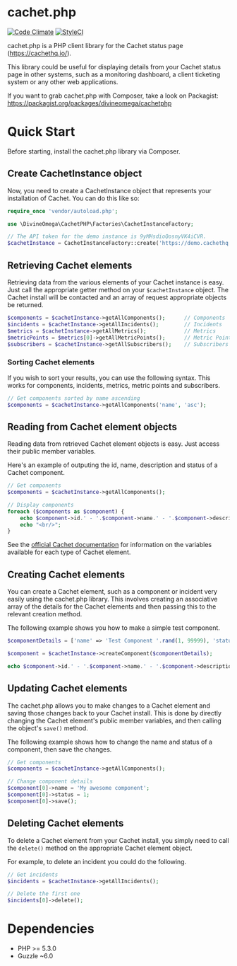 # cachet.php

[![Code Climate](https://codeclimate.com/github/DivineOmega/cachet.php/badges/gpa.svg)](https://codeclimate.com/github/DivineOmega/cachet.php) 
[![StyleCI](https://styleci.io/repos/35906291/shield)](https://styleci.io/repos/35906291)

cachet.php is a PHP client library for the Cachet status page (https://cachethq.io/).

This library could be useful for displaying details from your Cachet status page in other systems, such as a monitoring dashboard, a client ticketing system or any other web applications.

If you want to grab cachet.php with Composer, take a look on Packagist: https://packagist.org/packages/divineomega/cachetphp

# Quick Start

Before starting, install the cachet.php library via Composer.

## Create CachetInstance object

Now, you need to create a CachetInstance object that represents your installation of Cachet. You can do this like so:

```php
require_once 'vendor/autoload.php';

use \DivineOmega\CachetPHP\Factories\CachetInstanceFactory;

// The API token for the demo instance is 9yMHsdioQosnyVK4iCVR.
$cachetInstance = CachetInstanceFactory::create('https://demo.cachethq.io/api/v1/', '9yMHsdioQosnyVK4iCVR');
```

## Retrieving Cachet elements

Retrieving data from the various elements of your Cachet instance is easy. Just call the appropriate getter method on your ```$cachetInstance``` object. The Cachet install will be contacted and an array of request appropriate objects be returned.

```php
$components = $cachetInstance->getAllComponents();      // Components
$incidents = $cachetInstance->getAllIncidents();        // Incidents
$metrics = $cachetInstance->getAllMetrics();            // Metrics
$metricPoints = $metrics[0]->getAllMetricPoints();      // Metric Points
$subscribers = $cachetInstance->getAllSubscribers();    // Subscribers
```

### Sorting Cachet elements

If you wish to sort your results, you can use the following syntax. This works for components, incidents, metrics, metric points and subscribers.

```php
// Get components sorted by name ascending
$components = $cachetInstance->getAllComponents('name', 'asc');
```

## Reading from Cachet element objects

Reading data from retrieved Cachet element objects is easy. Just access their public member variables.

Here's an example of outputing the id, name, description and status of a Cachet component.

```php
// Get components
$components = $cachetInstance->getAllComponents();

// Display components
foreach ($components as $component) {
    echo $component->id.' - '.$component->name.' - '.$component->description.' - '.$component->status;
    echo "<br/>";
}
```

See the [official Cachet documentation](https://docs.cachethq.io/docs) for information on the variables available for each type of Cachet element.

## Creating Cachet elements

You can create a Cachet element, such as a component or incident very easily using the cachet.php library. This involves creating an associative array of the details for the Cachet elements and then passing this to the relevant creation method.

The following example shows you how to make a simple test component.

```php
$componentDetails = ['name' => 'Test Component '.rand(1, 99999), 'status' => 1];

$component = $cachetInstance->createComponent($componentDetails);

echo $component->id.' - '.$component->name.' - '.$component->description.' - '.$component->status;
```

## Updating Cachet elements

The cachet.php allows you to make changes to a Cachet element and saving those changes back to your Cachet install. This is done by directly changing the Cachet element's public member variables, and then calling the object's `save()` method.

The following example shows how to change the name and status of a component, then save the changes.

```php
// Get components
$components = $cachetInstance->getAllComponents();

// Change component details
$component[0]->name = 'My awesome component';
$component[0]->status = 1;
$component[0]->save();
```

## Deleting Cachet elements

To delete a Cachet element from your Cachet install, you simply need to call the `delete()` method on the appropriate Cachet element object.

For example, to delete an incident you could do the following.

```php
// Get incidents
$incidents = $cachetInstance->getAllIncidents();

// Delete the first one
$incidents[0]->delete();
```

# Dependencies

* PHP >= 5.3.0
* Guzzle ~6.0
